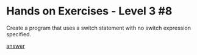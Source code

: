 # Hands on Exercises - Level 3 #8  

Create a program that uses a switch statement with no switch expression specified.  
  
[answer](https://play.golang.org/p/69hNAjsopW)  

